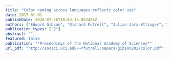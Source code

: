 ```yaml
---
title: "Color naming across languages reflects color use"
date: 2017-01-01
publishDate: 2020-07-26T18:03:33.852458Z
authors: ["Edward Gibson", "Richard Futrell", "Julian Jara-Ettinger", "Kyle Mahowald", "Leon Bergen", "Sivalogeswaran Ratnasingam", "Mitchell Gibson", "Steven T. Piantadosi", "Bevil R. Conway"]
publication_types: ["2"]
abstract: ""
featured: false
publication: "*Proceedings of the National Academy of Sciences*"
url_pdf: "http://socsci.uci.edu/~rfutrell/papers/gibson2017color.pdf"
---
```


